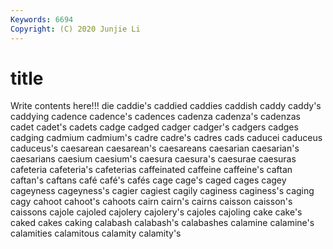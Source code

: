 ```yaml
---
Keywords: 6694
Copyright: (C) 2020 Junjie Li
---
```


# title

Write contents here!!!
die 
caddie's
caddied 
caddies 
caddish 
caddy 
caddy's 
caddying 
cadence 
cadence's 
cadences 
cadenza
cadenza's 
cadenzas 
cadet 
cadet's 
cadets 
cadge 
cadged 
cadger 
cadger's 
cadgers
cadges 
cadging 
cadmium 
cadmium's 
cadre 
cadre's 
cadres 
cads 
caducei 
caduceus
caduceus's 
caesarean 
caesarean's 
caesareans 
caesarian 
caesarian's 
caesarians 
caesium 
caesium's 
caesura
caesura's 
caesurae 
caesuras 
cafeteria 
cafeteria's 
cafeterias 
caffeinated 
caffeine 
caffeine's 
caftan
caftan's 
caftans 
café 
café's 
cafés 
cage 
cage's 
caged 
cages 
cagey
cageyness 
cageyness's 
cagier 
cagiest 
cagily 
caginess 
caginess's 
caging 
cagy 
cahoot
cahoot's 
cahoots 
cairn 
cairn's 
cairns 
caisson 
caisson's 
caissons 
cajole 
cajoled
cajolery 
cajolery's 
cajoles 
cajoling 
cake 
cake's 
caked 
cakes 
caking 
calabash
calabash's 
calabashes 
calamine 
calamine's 
calamities 
calamitous 
calamity 
calamity's 
